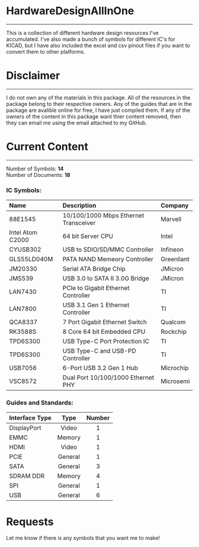 # HardwareDesignAllInOne
---
This is a collection of different hardware design resources I've accumulated. I've also made a bunch of symbols for different IC's for KICAD, but I have also included the excel and csv pinout files if you want to convert them to other platforms.

# Disclaimer
---
I do not own any of the materials in this package. 
All of the resources in the package belong to their respective owners. 
Any of the guides that are in the package are avalible online for free, I have just compiled them.
If any of the owners of the content in this package want thier content removed, then they can email me using the email attached to my GitHub.

# Current Content
---
Number of Symbols: **14** <br />
Number of Documents:  **18**

### IC Symbols:
| Name              | Description                           | Company     |
| :---------------- | :------------------------------------ | :---------- |
| 88E1545           | 10/100/1000 Mbps Ethernet Transceiver | Marvell     |
| Intel Atom C2000  | 64 bit Server CPU                     | Intel       |
| CYUSB302          | USB to SDIO/SD/MMC Controller         | Infineon    |
| GLS55LD040M       | PATA NAND Memeory Controller          | Greenliant  |
| JM20330           | Serial ATA Bridge Chip                | JMicron     |
| JMS539            | USB 3.0 to SATA II 3.0G Bridge        | JMicron     |
| LAN7430           | PCIe to Gigabit Ethernet Controller   | TI          |
| LAN7800           | USB 3.1 Gen 1 Ethernet Controller     | TI          |
| QCA8337           | 7 Port Gigabit Ethernet Switch        | Qualcom     |
| RK3588S           | 8 Core 64 bit Embedded CPU            | Rockchip    |
| TPD6S300          | USB Type-C Port Protection IC         | TI          |
| TPD6S300          | USB Type-C and USB-PD Controller      | TI          |
| USB7056           | 6-Port USB 3.2 Gen 1 Hub              | Microchip   |
| VSC8572           | Dual Port 10/100/1000 Ethernet PHY    | Microsemi   |

### Guides and Standards:
| Interface Type | Type | Number |
| :--- | :---:| :---: |
| DisplayPort | Video | 1 |
| EMMC  | Memory | 1 |
| HDMI | Video | 1 |
| PCIE | General | 1 |
| SATA | General | 3 |
| SDRAM DDR | Memory | 4 |
| SPI | General | 1  |
| USB | General | 6 |

# Requests
Let me know if there is any symbols that you want me to make!
